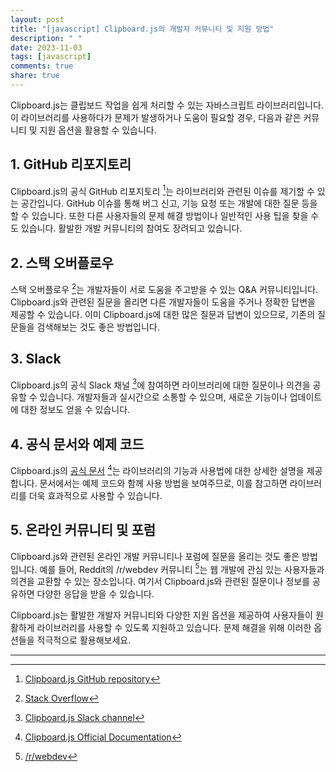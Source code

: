 ```yaml
---
layout: post
title: "[javascript] Clipboard.js의 개발자 커뮤니티 및 지원 방법"
description: " "
date: 2023-11-03
tags: [javascript]
comments: true
share: true
---
```


Clipboard.js는 클립보드 작업을 쉽게 처리할 수 있는 자바스크립트 라이브러리입니다. 이 라이브러리를 사용하다가 문제가 발생하거나 도움이 필요할 경우, 다음과 같은 커뮤니티 및 지원 옵션을 활용할 수 있습니다.

## 1. GitHub 리포지토리

Clipboard.js의 공식 GitHub 리포지토리 [^1^]는 라이브러리와 관련된 이슈를 제기할 수 있는 공간입니다. GitHub 이슈를 통해 버그 신고, 기능 요청 또는 개발에 대한 질문 등을 할 수 있습니다. 또한 다른 사용자들의 문제 해결 방법이나 일반적인 사용 팁을 찾을 수도 있습니다. 활발한 개발 커뮤니티의 참여도 장려되고 있습니다.

## 2. 스택 오버플로우

스택 오버플로우 [^2^]는 개발자들이 서로 도움을 주고받을 수 있는 Q&A 커뮤니티입니다. Clipboard.js와 관련된 질문을 올리면 다른 개발자들이 도움을 주거나 정확한 답변을 제공할 수 있습니다. 이미 Clipboard.js에 대한 많은 질문과 답변이 있으므로, 기존의 질문들을 검색해보는 것도 좋은 방법입니다.

## 3. Slack

Clipboard.js의 공식 Slack 채널 [^3^]에 참여하면 라이브러리에 대한 질문이나 의견을 공유할 수 있습니다. 개발자들과 실시간으로 소통할 수 있으며, 새로운 기능이나 업데이트에 대한 정보도 얻을 수 있습니다.

## 4. 공식 문서와 예제 코드

Clipboard.js의 [공식 문서](https://clipboardjs.com/) [^4^]는 라이브러리의 기능과 사용법에 대한 상세한 설명을 제공합니다. 문서에서는 예제 코드와 함께 사용 방법을 보여주므로, 이를 참고하면 라이브러리를 더욱 효과적으로 사용할 수 있습니다.

## 5. 온라인 커뮤니티 및 포럼

Clipboard.js와 관련된 온라인 개발 커뮤니티나 포럼에 질문을 올리는 것도 좋은 방법입니다. 예를 들어, Reddit의 /r/webdev 커뮤니티 [^5^]는 웹 개발에 관심 있는 사용자들과 의견을 교환할 수 있는 장소입니다. 여기서 Clipboard.js와 관련된 질문이나 정보를 공유하면 다양한 응답을 받을 수 있습니다.

Clipboard.js는 활발한 개발자 커뮤니티와 다양한 지원 옵션을 제공하여 사용자들이 원활하게 라이브러리를 사용할 수 있도록 지원하고 있습니다. 문제 해결을 위해 이러한 옵션들을 적극적으로 활용해보세요.

---
[^1^]: [Clipboard.js GitHub repository](https://github.com/zenorocha/clipboard.js)
[^2^]: [Stack Overflow](https://stackoverflow.com/)
[^3^]: [Clipboard.js Slack channel](https://clipboardjs.slack.com)
[^4^]: [Clipboard.js Official Documentation](https://clipboardjs.com/)
[^5^]: [/r/webdev](https://www.reddit.com/r/webdev/)